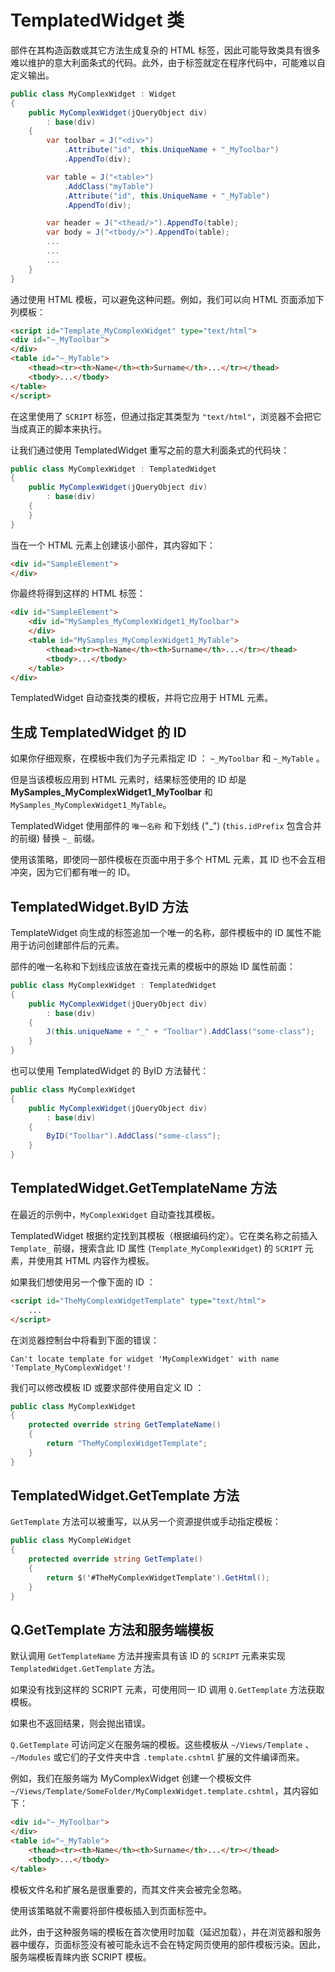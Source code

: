# TemplatedWidget 类

部件在其构造函数或其它方法生成复杂的 HTML 标签，因此可能导致类具有很多难以维护的意大利面条式的代码。此外，由于标签就定在程序代码中，可能难以自定义输出。

```cs
public class MyComplexWidget : Widget
{
	public MyComplexWidget(jQueryObject div)
    	: base(div)
    {
		var toolbar = J("<div>")
        	.Attribute("id", this.UniqueName + "_MyToolbar")
            .AppendTo(div);

        var table = J("<table>")
        	.AddClass("myTable")
            .Attribute("id", this.UniqueName + "_MyTable")
            .AppendTo(div);

        var header = J("<thead/>").AppendTo(table);
        var body = J("<tbody/>").AppendTo(table);
        ...
        ...
        ...
    }
}
```

通过使用 HTML 模板，可以避免这种问题。例如，我们可以向 HTML 页面添加下列模板：

```html
<script id="Template_MyComplexWidget" type="text/html">
<div id="~_MyToolbar">
</div>
<table id="~_MyTable">
	<thead><tr><th>Name</th><th>Surname</th>...</tr></thead>
    <tbody>...</tbody>
</table>
</script>
```

在这里使用了 `SCRIPT` 标签，但通过指定其类型为 `"text/html"`，浏览器不会把它当成真正的脚本来执行。

让我们通过使用 TemplatedWidget 重写之前的意大利面条式的代码块：

```cs
public class MyComplexWidget : TemplatedWidget
{
	public MyComplexWidget(jQueryObject div)
    	: base(div)
    {
    }
}
```

当在一个 HTML 元素上创建该小部件，其内容如下：

```html
<div id="SampleElement">
</div>
```

你最终将得到这样的 HTML 标签：

```html
<div id="SampleElement">
    <div id="MySamples_MyComplexWidget1_MyToolbar">
    </div>
    <table id="MySamples_MyComplexWidget1_MyTable">
        <thead><tr><th>Name</th><th>Surname</th>...</tr></thead>
        <tbody>...</tbody>
    </table>
</div>
```

TemplatedWidget 自动查找类的模板，并将它应用于 HTML 元素。

## 生成 TemplatedWidget 的 ID

如果你仔细观察，在模板中我们为子元素指定 ID ： `~_MyToolbar` 和 `~_MyTable` 。

但是当该模板应用到 HTML 元素时，结果标签使用的 ID 却是 **MySamples_MyComplexWidget1_MyToolbar** 和 `MySamples_MyComplexWidget1_MyTable`。

TemplatedWidget 使用部件的 `唯一名称` 和下划线 ("_") (`this.idPrefix` 包含合并的前缀) 替换 `~_` 前缀。

使用该策略，即使同一部件模板在页面中用于多个 HTML 元素，其 ID 也不会互相冲突，因为它们都有唯一的 ID。

## TemplatedWidget.ByID 方法

TemplateWidget 向生成的标签追加一个唯一的名称，部件模板中的 ID 属性不能用于访问创建部件后的元素。

部件的唯一名称和下划线应该放在查找元素的模板中的原始 ID 属性前面：

```cs
public class MyComplexWidget : TemplatedWidget
{
	public MyComplexWidget(jQueryObject div)
    	: base(div)
    {
    	J(this.uniqueName + "_" + "Toolbar").AddClass("some-class");
    }
}
```

也可以使用 TemplatedWidget 的 ByID 方法替代：

```cs
public class MyComplexWidget
{
	public MyComplexWidget(jQueryObject div)
    	: base(div)
    {
    	ByID("Toolbar").AddClass("some-class");
    }
}
```

## TemplatedWidget.GetTemplateName 方法

在最近的示例中，`MyComplexWidget` 自动查找其模板。

TemplatedWidget 根据约定找到其模板（根据编码约定）。它在类名称之前插入 `Template_` 前缀，搜索含此 ID 属性 (`Template_MyComplexWidget`) 的 `SCRIPT` 元素，并使用其 HTML 内容作为模板。

如果我们想使用另一个像下面的 ID ：

```html
<script id="TheMyComplexWidgetTemplate" type="text/html">
	...
</script>
```

在浏览器控制台中将看到下面的错误：

```text
Can't locate template for widget 'MyComplexWidget' with name 'Template_MyComplexWidget'!
```

我们可以修改模板 ID 或要求部件使用自定义 ID ：

```cs
public class MyComplexWidget
{
	protected override string GetTemplateName()
    {
    	return "TheMyComplexWidgetTemplate";
    }
}
```

## TemplatedWidget.GetTemplate 方法

`GetTemplate` 方法可以被重写，以从另一个资源提供或手动指定模板：

```cs
public class MyCompleWidget
{
	protected override string GetTemplate()
    {
    	return $('#TheMyComplexWidgetTemplate').GetHtml();
    }
}
```

## Q.GetTemplate 方法和服务端模板

默认调用 `GetTemplateName` 方法并搜索具有该 ID 的 `SCRIPT` 元素来实现 `TemplatedWidget.GetTemplate` 方法。

如果没有找到这样的 SCRIPT 元素，可使用同一 ID 调用 `Q.GetTemplate` 方法获取模板。

如果也不返回结果，则会抛出错误。

`Q.GetTemplate` 可访问定义在服务端的模板。这些模板从 `~/Views/Template` 、 `~/Modules` 或它们的子文件夹中含 `.template.cshtml` 扩展的文件编译而来。

例如，我们在服务端为 MyComplexWidget 创建一个模板文件 `~/Views/Template/SomeFolder/MyComplexWidget.template.cshtml`，其内容如下：

```html
<div id="~_MyToolbar">
</div>
<table id="~_MyTable">
	<thead><tr><th>Name</th><th>Surname</th>...</tr></thead>
    <tbody>...</tbody>
</table>
```

模板文件名和扩展名是很重要的，而其文件夹会被完全忽略。

使用该策略就不需要将部件模板插入到页面标签中。

此外，由于这种服务端的模板在首次使用时加载（延迟加载），并在浏览器和服务器中缓存，页面标签没有被可能永远不会在特定网页使用的部件模板污染。因此，服务端模板青睐内嵌 SCRIPT 模板。
